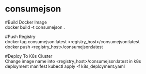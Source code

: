 # consumejson

#Build Docker Image  
docker build -t consumejson .

#Push Registry  
docker tag consumejson:latest <registry_host>/consumejson:latest  
docker push <registry_host>/consumejson:latest

#Deploy To K8s Cluster  
Change image name into <registry_host>/consumejson:latest in k8s deployment manifest
kubectl  apply -f k8s_deployment.yaml
